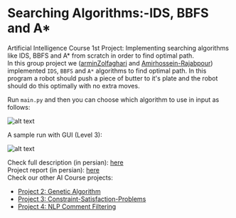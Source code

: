 # Searching Algorithms:-IDS, BBFS and A*
Artificial Intelligence Course 1st Project: Implementing searching algorithms like IDS, BBFS and A* from scratch in order to find optimal path.
<br>
In this group project we ([arminZolfaghari](https://github.com/arminZolfaghari) and [Amirhossein-Rajabpour](https://github.com/Amirhossein-Rajabpour)) implemented `IDS`, `BBFS` 
and `A*` algorithms to find optimal path. In this program a robot should push a piece of butter to it's plate and the robot should do this optimally with no extra moves.
<br>

Run `main.py` and then you can choose which algorithm to use in input as follows:

![alt text](https://github.com/arminZolfaghari/Searching-Algorithms-IDS-BBFS-AStar/blob/main/sample%20input.jpg "sample run")
<br>

A sample run with GUI (Level 3):


![alt text](https://github.com/arminZolfaghari/Searching-Algorithms-IDS-BBFS-AStar/blob/main/sample%20run.gif)


Check full description (in persian): [here](https://github.com/arminZolfaghari/Searching-Algorithms-IDS-BBFS-AStar/blob/main/AI_P1.pdf)
<br>
Project report (in persian): [here](https://github.com/arminZolfaghari/Searching-Algorithms-IDS-BBFS-AStar/blob/main/AI_P1_Report.pdf)
<br>
Check our other AI Course projects:
* [Project 2: Genetic Algorithm](https://github.com/Amirhossein-Rajabpour/Genetic-Algorithm)
* [Project 3: Constraint-Satisfaction-Problems](https://github.com/Amirhossein-Rajabpour/Constraint-Satisfaction-Problems)
* [Project 4: NLP Comment Filtering](https://github.com/arminZolfaghari/NLP)
